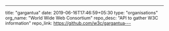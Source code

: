---
title: "gargantua"
date: 2019-06-16T17:46:59+05:30
type: "organisations"
org_name: "World Wide Web Consortium"
repo_desc: "API to gather W3C information"
repo_link: https://github.com/w3c/gargantua---